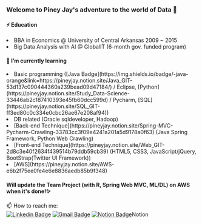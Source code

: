 ### Welcome to Piney Jay's adventure to the world of Data 👋

#### ⚡ Education
<li>BBA in Economics @ University of Central Arkansas 2009 ~ 2015</li>
<li>Big Data Analysis with AI @ GlobalIT (6-month gov. funded program)</li>

#### 🌱 I’m currently learning
<li>Basic programming ([Java Badge](https://img.shields.io/badge/-java-orange&link=https://pineyjay.notion.site/Java_GIT-53d137c090444360a239bead09d47184/) / Eclipse, [Python](https://pineyjay.notion.site/Study_Data-Science-33446ab2c187410393e45fb60dcc599d) / Pycharm, [SQL](https://pineyjay.notion.site/SQL_GIT-ff3ed80c0c334e0cbc26ae67e208af94))</li>
<li>DB related (Oracle sqldeveloper,  Hadoop)</li>
<li>[Back-end Technique](https://pineyjay.notion.site/Spring-MVC-Pycharm-Crawling-33783cc3f09e4241a201a5d9178a0f63) (Java Spring Framework, Python Web Crawling)</li>
<li>[Front-end Technique](https://pineyjay.notion.site/Web_GIT-2d8c3e40f2634f439514b79ddb59cb39) (HTML5, CSS3, JavaScript/jQuery, BootStrap(Twitter UI Framework))</li>
<li>[AWS](https://pineyjay.notion.site/AWS-e6b2f75ee0fe4e6e8836aedb85b9f348)</li>

#### Will update the Team Project (with R, Spring Web MVC, ML/DL) on AWS when it's done!✨

📫 How to reach me:   
[![Linkedin Badge](https://img.shields.io/badge/-LinkedIn-blue?style=flat-square&logo=Linkedin&logoColor=white&link=https://www.linkedin.com/in/pineyjay/)](https://www.linkedin.com/in/pineyjay/)
[![Gmail Badge](https://img.shields.io/badge/Gmail-d14836?style=flat-square&logo=Gmail&logoColor=white&link=mailto:kjeong1991@gmail.com)](mailto:kjeong1991@gmail.com)
[![Notion Badge](https://img.icons8.com/ios/30/000000/book.png)](https://notion.so/pineyjay/)Notion


<!--
**jaykang1991/jaykang1991** is a ✨ _special_ ✨ repository because its `README.md` (this file) appears on your GitHub profile.

Here are some ideas to get you started:

- 🔭 I’m currently working on ...
- 🌱 I’m currently learning ...
- 👯 I’m looking to collaborate on ...
- 🤔 I’m looking for help with ...
- 💬 Ask me about ...
- 📫 How to reach me: ...
- 😄 Pronouns: ...
- ⚡ Fun fact: ...
-->

